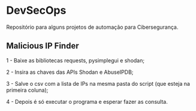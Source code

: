 # DevSecOps

Repositório para alguns projetos de automação para Cibersegurança.

## Malicious IP Finder

1 - Baixe as bibliotecas requests, pysimplegui e shodan;

2 - Insira as chaves das APIs Shodan e AbuseIPDB;  

3 - Salve o csv com a lista de IPs na mesma pasta do script (que esteja na primeira coluna);

4 - Depois é só executar o programa e esperar fazer as consulta.
